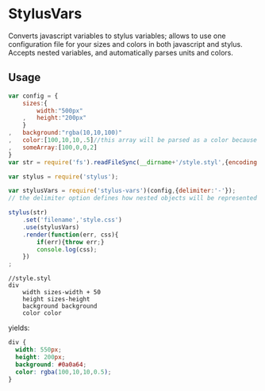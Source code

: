 # StylusVars

Converts javascript variables to stylus variables; allows to use one configuration file for your sizes and colors in both javascript and stylus.
Accepts nested variables, and automatically parses units and colors.

## Usage

```javascript
var config = {
	sizes:{
		width:"500px"
	,	height:"200px"
	}
,	background:"rgba(10,10,100)"
,	color:[100,10,10,.5]//this array will be parsed as a color because the key contains "background" or "color"
,	someArray:[100,0,0,2]
}
var str = require('fs').readFileSync(__dirname+'/style.styl',{encoding:'utf8'});

var stylus = require('stylus');

var	stylusVars = require('stylus-vars')(config,{delimiter:'-'});
// the delimiter option defines how nested objects will be represented

stylus(str)
	.set('filename','style.css')
	.use(stylusVars)
	.render(function(err, css){
		if(err){throw err;}
		console.log(css);
	})
;

```


```stylus
//style.styl
div
	width sizes-width + 50
	height sizes-height
	background background
	color color
```

yields:

```css
div {
  width: 550px;
  height: 200px;
  background: #0a0a64;
  color: rgba(100,10,10,0.5);
}
```